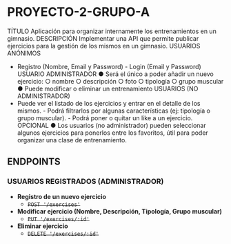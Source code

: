 # PROYECTO-2-GRUPO-A

TÍTULO
Aplicación para organizar internamente los entrenamientos en un gimnasio.
DESCRIPCIÓN
Implementar una API que permite publicar ejercicios para la gestión de los mismos en un
gimnasio.
USUARIOS ANÓNIMOS

- Registro (Nombre, Email y Password) - Login (Email y Password)
  USUARIO ADMINISTRADOR
  ● Será el único a poder añadir un nuevo ejercicio:
  ○ nombre
  ○ descripción
  ○ foto
  ○ tipología
  ○ grupo muscular
  ● Puede modificar o eliminar un entrenamiento
  USUARIOS (NO ADMINISTRADOR)
- Puede ver el listado de los ejercicios y entrar en el detalle de los mismos. - Podrá filtrarlos por algunas características (ej: tipología o grupo muscular). - Podrá poner o quitar un like a un ejercicio.
  OPCIONAL
  ● Los usuarios (no administrador) pueden seleccionar algunos ejercicios para ponerlos
  entre los favoritos, útil para poder organizar una clase de entrenamiento.

## ENDPOINTS

### USUARIOS REGISTRADOS (ADMINISTRADOR)

- **Registro de un nuevo ejercicio**
  - ~~`POST '/exercises'`~~
- **Modificar ejercicio (Nombre, Descripción, Tipología, Grupo muscular)**
  - ~~`PUT '/exercises/:id'`~~
- **Eliminar ejercicio**
  - ~~`DELETE '/exercises/:id'`~~
  <!-- - **Eliminar Usuario**
  - `DELETE '/users/:id'` -->

